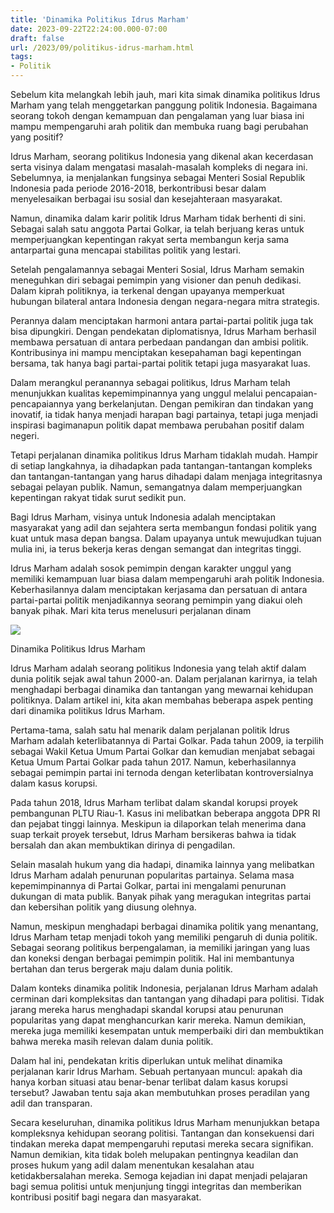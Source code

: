 ```yaml
---
title: 'Dinamika Politikus Idrus Marham'
date: 2023-09-22T22:24:00.000-07:00
draft: false
url: /2023/09/politikus-idrus-marham.html
tags: 
- Politik
---
```


  

Sebelum kita melangkah lebih jauh, mari kita simak dinamika politikus Idrus Marham yang telah menggetarkan panggung politik Indonesia. Bagaimana seorang tokoh dengan kemampuan dan pengalaman yang luar biasa ini mampu mempengaruhi arah politik dan membuka ruang bagi perubahan yang positif?

  

Idrus Marham, seorang politikus Indonesia yang dikenal akan kecerdasan serta visinya dalam mengatasi masalah-masalah kompleks di negara ini. Sebelumnya, ia menjalankan fungsinya sebagai Menteri Sosial Republik Indonesia pada periode 2016-2018, berkontribusi besar dalam menyelesaikan berbagai isu sosial dan kesejahteraan masyarakat.

  

Namun, dinamika dalam karir politik Idrus Marham tidak berhenti di sini. Sebagai salah satu anggota Partai Golkar, ia telah berjuang keras untuk memperjuangkan kepentingan rakyat serta membangun kerja sama antarpartai guna mencapai stabilitas politik yang lestari.

  

Setelah pengalamannya sebagai Menteri Sosial, Idrus Marham semakin meneguhkan diri sebagai pemimpin yang visioner dan penuh dedikasi. Dalam kiprah politiknya, ia terkenal dengan upayanya memperkuat hubungan bilateral antara Indonesia dengan negara-negara mitra strategis.

  

Perannya dalam menciptakan harmoni antara partai-partai politik juga tak bisa dipungkiri. Dengan pendekatan diplomatisnya, Idrus Marham berhasil membawa persatuan di antara perbedaan pandangan dan ambisi politik. Kontribusinya ini mampu menciptakan kesepahaman bagi kepentingan bersama, tak hanya bagi partai-partai politik tetapi juga masyarakat luas.

  

Dalam merangkul peranannya sebagai politikus, Idrus Marham telah menunjukkan kualitas kepemimpinannya yang unggul melalui pencapaian-pencapaiannya yang berkelanjutan. Dengan pemikiran dan tindakan yang inovatif, ia tidak hanya menjadi harapan bagi partainya, tetapi juga menjadi inspirasi bagimanapun politik dapat membawa perubahan positif dalam negeri.

  

Tetapi perjalanan dinamika politikus Idrus Marham tidaklah mudah. Hampir di setiap langkahnya, ia dihadapkan pada tantangan-tantangan kompleks dan tantangan-tantangan yang harus dihadapi dalam menjaga integritasnya sebagai pelayan publik. Namun, semangatnya dalam memperjuangkan kepentingan rakyat tidak surut sedikit pun.

  

Bagi Idrus Marham, visinya untuk Indonesia adalah menciptakan masyarakat yang adil dan sejahtera serta membangun fondasi politik yang kuat untuk masa depan bangsa. Dalam upayanya untuk mewujudkan tujuan mulia ini, ia terus bekerja keras dengan semangat dan integritas tinggi.

  

Idrus Marham adalah sosok pemimpin dengan karakter unggul yang memiliki kemampuan luar biasa dalam mempengaruhi arah politik Indonesia. Keberhasilannya dalam menciptakan kerjasama dan persatuan di antara partai-partai politik menjadikannya seorang pemimpin yang diakui oleh banyak pihak. Mari kita terus menelusuri perjalanan dinam

  

![](http://cdn.metrotvnews.com/dynamic/photos/2019/03/21/37319/idrus_marham_2.jpg?w=1111)

  

Dinamika Politikus Idrus Marham

  

Idrus Marham adalah seorang politikus Indonesia yang telah aktif dalam dunia politik sejak awal tahun 2000-an. Dalam perjalanan karirnya, ia telah menghadapi berbagai dinamika dan tantangan yang mewarnai kehidupan politiknya. Dalam artikel ini, kita akan membahas beberapa aspek penting dari dinamika politikus Idrus Marham.

  

Pertama-tama, salah satu hal menarik dalam perjalanan politik Idrus Marham adalah keterlibatannya di Partai Golkar. Pada tahun 2009, ia terpilih sebagai Wakil Ketua Umum Partai Golkar dan kemudian menjabat sebagai Ketua Umum Partai Golkar pada tahun 2017. Namun, keberhasilannya sebagai pemimpin partai ini ternoda dengan keterlibatan kontroversialnya dalam kasus korupsi.

  

Pada tahun 2018, Idrus Marham terlibat dalam skandal korupsi proyek pembangunan PLTU Riau-1. Kasus ini melibatkan beberapa anggota DPR RI dan pejabat tinggi lainnya. Meskipun ia dilaporkan telah menerima dana suap terkait proyek tersebut, Idrus Marham bersikeras bahwa ia tidak bersalah dan akan membuktikan dirinya di pengadilan.

  

Selain masalah hukum yang dia hadapi, dinamika lainnya yang melibatkan Idrus Marham adalah penurunan popularitas partainya. Selama masa kepemimpinannya di Partai Golkar, partai ini mengalami penurunan dukungan di mata publik. Banyak pihak yang meragukan integritas partai dan kebersihan politik yang diusung olehnya.

  

Namun, meskipun menghadapi berbagai dinamika politik yang menantang, Idrus Marham tetap menjadi tokoh yang memiliki pengaruh di dunia politik. Sebagai seorang politikus berpengalaman, ia memiliki jaringan yang luas dan koneksi dengan berbagai pemimpin politik. Hal ini membantunya bertahan dan terus bergerak maju dalam dunia politik.

  

Dalam konteks dinamika politik Indonesia, perjalanan Idrus Marham adalah cerminan dari kompleksitas dan tantangan yang dihadapi para politisi. Tidak jarang mereka harus menghadapi skandal korupsi atau penurunan popularitas yang dapat menghancurkan karir mereka. Namun demikian, mereka juga memiliki kesempatan untuk memperbaiki diri dan membuktikan bahwa mereka masih relevan dalam dunia politik.

  

Dalam hal ini, pendekatan kritis diperlukan untuk melihat dinamika perjalanan karir Idrus Marham. Sebuah pertanyaan muncul: apakah dia hanya korban situasi atau benar-benar terlibat dalam kasus korupsi tersebut? Jawaban tentu saja akan membutuhkan proses peradilan yang adil dan transparan.

  

Secara keseluruhan, dinamika politikus Idrus Marham menunjukkan betapa kompleksnya kehidupan seorang politisi. Tantangan dan konsekuensi dari tindakan mereka dapat mempengaruhi reputasi mereka secara signifikan. Namun demikian, kita tidak boleh melupakan pentingnya keadilan dan proses hukum yang adil dalam menentukan kesalahan atau ketidakbersalahan mereka. Semoga kejadian ini dapat menjadi pelajaran bagi semua politisi untuk menjunjung tinggi integritas dan memberikan kontribusi positif bagi negara dan masyarakat.